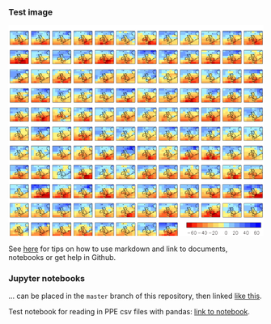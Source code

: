 
### Test image

![Image for PPE](https://github.com/qump-project/qump-hadgem3/blob/master/images/QumpStampImage.png)

See [here](https://qump-project.github.io/qump-hadgem3/index_original) for tips on how to use markdown and link to documents, notebooks or get help in Github.


### Jupyter notebooks
... can be placed in the `master` branch of this repository, then linked [like this](https://nbviewer.jupyter.org/github/qump-project/qump-hadgem3/blob/master/notebooks/Notebook_example.ipynb).

Test notebook for reading in PPE csv files with pandas: [link to notebook](https://nbviewer.jupyter.org/github/qump-project/qump-hadgem3/blob/master/notebooks/read_csvfile_pandas.ipynb).



